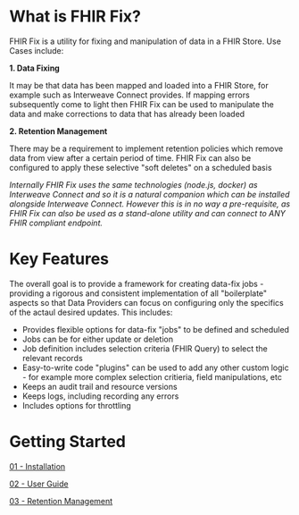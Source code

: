 # What is FHIR Fix?

FHIR Fix is a utility for fixing and manipulation of data in a FHIR Store. Use Cases include:

**1. Data Fixing**

It may be that data has been mapped and loaded into a FHIR Store, for example such as Interweave Connect provides. If mapping errors subsequently come to light then FHIR Fix can be used to manipulate the data and make corrections to data that has already been loaded

**2. Retention Management**

There may be a requirement to implement retention policies which remove data from view after a certain period of time. FHIR Fix can also be configured to apply these selective "soft deletes" on a scheduled basis

*Internally FHIR Fix uses the same technologies (node.js, docker) as Interweave Connect and so it is a natural companion which can be installed alongside Interweave Connect. However this is in no way a pre-requisite, as FHIR Fix can also be used as a stand-alone utility and can connect to ANY FHIR compliant endpoint.*

# Key Features

The overall goal is to provide a framework for creating data-fix jobs - providing a rigorous and consistent implementation of all "boilerplate" aspects so that Data Providers can focus on configuring only the specifics of the actaul desired updates. This includes:

 - Provides flexible options for data-fix "jobs" to be defined and scheduled
 - Jobs can be for either update or deletion
 - Job definition includes selection criteria (FHIR Query) to select the relevant records
 - Easy-to-write code "plugins" can be used to add any other custom logic - for example more complex selection critieria, field manipulations, etc
 - Keeps an audit trail and resource versions
 - Keeps logs, including recording any errors
 - Includes options for throttling

# Getting Started

[01 - Installation](/docs/install-guide.md)

[02 - User Guide](/docs/user-guide.md)

[03 - Retention Management](/docs/retention-mgt.md)
